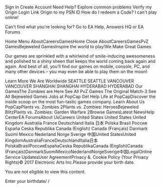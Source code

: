 Sign In Create Account Need Help? Explore common problems Verify my Origin Login Link Origin to my PSN ID How do I redeem a Code? I can't play online!

Can't find what you're looking for? Go to EA Help, Answers HQ or EA Forums

Home Menu AboutCareersGamesHome Close AboutCareersGamesPvZ GamesBejeweled GamesInspire the world to play!We Make Great Games

Our games are sprinkled with a whirlwind of smile-inducing awesomeness and polished to a shiny sheen that keeps the world coming back again and again. And best of all, you’ll find our games on mobile, console, PC, and many other devices – you may even be able to play them on the moon!

Learn More We Are Worldwide SEATTLE SEATTLE VANCOUVER VANCOUVER SHANGHAI SHANGHAI HYDERABAD HYDERABAD Our GamesThe Zombies are Here See All PvZ Games The Original Match-3 See All Bejeweled Games Jobs at PopCap Get Help Life at PopCapDiscover the inside scoop on the most fun-tastic games company. Learn About Us PopCapPlants vs. Zombies 2Plants vs. Zombies: HeroesBejeweled BlitzPlants vs. Zombies: Garden Warfare 2Browse GamesLatest NewsHelp CenterEA ForumsAbout UsCareers United States United States United Kingdom Australia France Deutschland Italia 日本 Polska Brasil Россия España Ceska Republika Canada (English) Canada (Français) Danmark Suomi Mexico Nederland Norge Sverige 中国United StatesUnited KingdomAustraliaFranceDeutschlandItalia日本PolskaBrasilРоссияEspañaCeska RepublikaCanada (English)Canada (Français)DanmarkSuomiMexicoNederlandNorgeSverige中国LegalOnline Service UpdatesUser AgreementPrivacy &. Cookie Policy (Your Privacy Rights)© 2017 Electronic Arts Inc.Please provide your birth date.

You are not eligible to view this content.

Enter your birthdate/ /